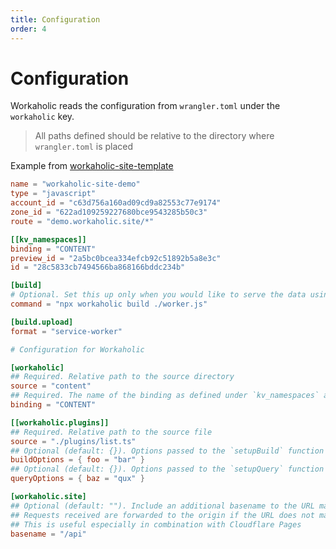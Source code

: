 ```yaml
---
title: Configuration
order: 4
---
```


# Configuration

Workaholic reads the configuration from `wrangler.toml` under the `workaholic` key.

> All paths defined should be relative to the directory where `wrangler.toml` is placed

Example from [workaholic-site-template](https://github.com/edmundhung/workaholic-site-template)

```toml
name = "workaholic-site-demo"
type = "javascript"
account_id = "c63d756a160ad09cd9a82553c77e9174"
zone_id = "622ad109259227680bce9543285b50c3"
route = "demo.workaholic.site/*"

[[kv_namespaces]]
binding = "CONTENT"
preview_id = "2a5bc0bcea334efcb92c51892b5a8e3c"
id = "28c5833cb7494566ba868166bddc234b"

[build]
# Optional. Set this up only when you would like to serve the data using the built-in worker
command = "npx workaholic build ./worker.js"

[build.upload]
format = "service-worker"

# Configuration for Workaholic

[workaholic]
## Required. Relative path to the source directory
source = "content"
## Required. The name of the binding as defined under `kv_namespaces` above
binding = "CONTENT"

[[workaholic.plugins]]
## Required. Relative path to the source file
source = "./plugins/list.ts"
## Optional (default: {}). Options passed to the `setupBuild` function
buildOptions = { foo = "bar" }
## Optional (default: {}). Options passed to the `setupQuery` function
queryOptions = { baz = "qux" }

[workaholic.site]
## Optional (default: ""). Include an additional basename to the URL mapping logic for the built-in API worker
## Requests received are forwarded to the origin if the URL does not match the basename
## This is useful especially in combination with Cloudflare Pages
basename = "/api"
```
